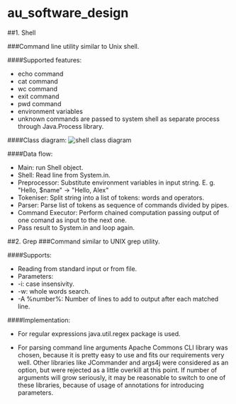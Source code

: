 # au_software_design

##1. Shell

###Command line utility similar to Unix shell.

####Supported features:

* echo command
* cat command
* wc command
* exit command
* pwd command
* environment variables 
* unknown commands are passed to system shell as separate process through Java.Process library.

####Class diagram:
![shell class diagram](https://www.gliffy.com/go/share/image/smx5dub0j39jxied850w.png?utm_medium=live-embed&utm_source=custom)

####Data flow:
  * Main: run Shell object.
  * Shell: Read line from System.in.
   
   * Preprocessor: Substitute environment variables in input string. E. g. "Hello, $name" -> "Hello, Alex"
   * Tokeniser: Split string into a list of tokens: words and operators.
   * Parser: Parse list of tokens as sequence of commands divided by pipes.
   * Command Executor: Perform chained computation passing output of one comand as input to the next one.
   * Pass result to System.in and loop again.


##2. Grep
###Command similar to UNIX grep utility.

####Supports:
* Reading from standard input or from file.
* Parameters:
 * -i: case insensivity.
 * -w: whole words search.
 * -A %number%: Number of lines to add to output after each matched line.

####Implementation:
* For regular expressions java.util.regex package is used.

* For parsing command line arguments Apache Commons CLI library was chosen, because it is pretty easy to use and fits our requirements very well. Other libraries like JCommander and args4j were considered as an option, but were rejected as a little overkill at this point. If number of arguments will grow seriously, it may be reasonable to switch to one of these libraries, because of usage of annotations for introducing parameters.
